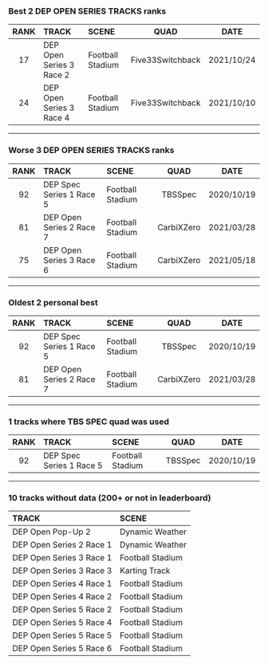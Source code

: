 ### Best 2 DEP OPEN SERIES TRACKS ranks
|RANK|TRACK|SCENE|QUAD|DATE|
|:---:|:---|:---|:---:|:---:|
|17|DEP Open Series 3 Race 2|Football Stadium|Five33Switchback|2021/10/24|
|24|DEP Open Series 3 Race 4|Football Stadium|Five33Switchback|2021/10/10|
---
### Worse 3 DEP OPEN SERIES TRACKS ranks
|RANK|TRACK|SCENE|QUAD|DATE|
|:---:|:---|:---|:---:|:---:|
|92|DEP Spec Series 1 Race 5|Football Stadium|TBSSpec|2020/10/19|
|81|DEP Open Series 2 Race 7|Football Stadium|CarbiXZero|2021/03/28|
|75|DEP Open Series 3 Race 6|Football Stadium|CarbiXZero|2021/05/18|
---
### Oldest 2 personal best
|RANK|TRACK|SCENE|QUAD|DATE|
|:---:|:---|:---|:---:|:---:|
|92|DEP Spec Series 1 Race 5|Football Stadium|TBSSpec|2020/10/19|
|81|DEP Open Series 2 Race 7|Football Stadium|CarbiXZero|2021/03/28|
---
### 1 tracks where TBS SPEC quad was used
|RANK|TRACK|SCENE|QUAD|DATE|
|:---:|:---|:---|:---:|:---:|
|92|DEP Spec Series 1 Race 5|Football Stadium|TBSSpec|2020/10/19|
---
### 10 tracks without data (200+ or not in leaderboard)
|TRACK|SCENE|
|:---|:---|
|DEP Open Pop-Up 2|Dynamic Weather|
|DEP Open Series 2 Race 1|Dynamic Weather|
|DEP Open Series 3 Race 1|Football Stadium|
|DEP Open Series 3 Race 3|Karting Track|
|DEP Open Series 4 Race 1|Football Stadium|
|DEP Open Series 4 Race 2|Football Stadium|
|DEP Open Series 5 Race 2|Football Stadium|
|DEP Open Series 5 Race 4|Football Stadium|
|DEP Open Series 5 Race 5|Football Stadium|
|DEP Open Series 5 Race 6|Football Stadium|

